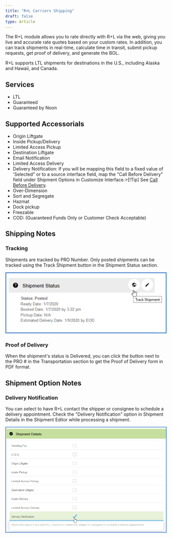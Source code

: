 ```yaml
---
title: "R+L Carriers Shipping"
draft: false
type: Article
---
```


The R+L module allows you to rate directly with R+L via the web, giving you live and accurate rate quotes based on your custom rates. In addition, you can track shipments in real-time, calculate time in transit, submit pickup requests, get proof of delivery, and generate the BOL.

R+L supports LTL shipments for destinations in the U.S., including Alaska and Hawaii, and Canada.
## Services


* LTL
* Guaranteed
* Guaranteed by Noon


## Supported Accessorials


* Origin Liftgate
* Inside Pickup/Delivery
* Limited Access Pickup
* Destination Liftgate
* Email Notification
* Limited Access Delivery
* Delivery Notification: If you will be mapping this field to a fixed value of 'Selected" or to a source interface field, map the "Call Before Delivery" field under Shipment Options in Customize Interface.>[!Tip] See [Call Before Delivery](call-before-delivery.md).
* Over-Dimension
* Sort and Segregate
* Hazmat
* Dock pickup
* Freezable
* COD: (Guaranteed Funds Only or Customer Check Acceptable)


## Shipping Notes


### Tracking


Shipments are tracked by PRO Number. Only posted shipments can be tracked using the Track Shipment button in the Shipment Status section.

![](assets/images/allcarriers-trackshipment.png)
### Proof of Delivery


When the shipment's status is Delivered, you can click the button next to the PRO # in the Transportation section to get the Proof of Delivery form in PDF format.
## Shipment Option Notes


### Delivery Notification


You can select to have R+L contact the shipper or consignee to schedule a delivery appointment. Check the "Delivery Notification" option in Shipment Details in the Shipment Editor while processing a shipment.

![](assets/images/rl5.png)

